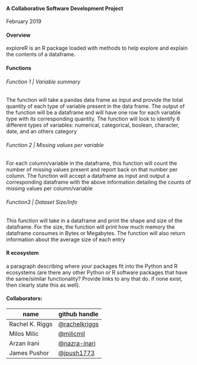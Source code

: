 #### A Collaborative Software Development Project

February 2019

#### Overview

exploreR is an R package loaded with methods to help explore and explain the contents of a dataframe.

#### Functions

###### Function 1 | Variable summary
The function will take a pandas data frame as input and provide the total quantity of each type of variable present in the data frame. The output of the function will be a dataframe and will have one row for each variable type with its corresponding quantity. The function will look to identify 6 different types of variables: numerical, categorical, boolean, character, date, and an others category

###### Function 2 | Missing values per variable
For each column/variable in the dataframe, this function will count the number of missing values present and report back on that number per column. The function will accept a dataframe as input and output a corresponding dataframe with the above information detailing the counts of missing values per column/variable

###### Function3 | Dataset Size/Info
This function will take in a dataframe and print the shape and size of the dataframe. For the size, the function will print how much memory the dataframe consumes in Bytes or Megabytes. The function will also return information about the average size of each entry

#### R ecosystem

a paragraph describing where your packages fit into the Python and R ecosystems (are there any other Python or R software packages that have the same/similar functionality? Provide links to any that do. if none exist, then clearly state this as well).


#### Collaborators:

| name | github handle |
| ---- | ------ |
| Rachel K. Riggs | [@rachelkriggs](https://github.com/rachelkriggs) |
| Milos Milic     | [@milicmil](https://github.com/milicmil) |
| Arzan Irani     | [@nazra-inari](https://github.com/nazra-inari) |
| James Pushor    | [@jpush1773](https://github.com/jpush1773)

